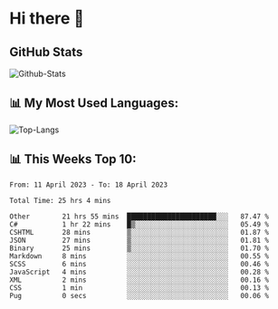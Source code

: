 # Hi there 👋

## GitHub Stats
![Github-Stats](https://github-readme-stats-sigma-five.vercel.app/api?username=ltorson&show_icons=true&theme=radical&count_private=true)

## 📊 My Most Used Languages:
![Top-Langs](https://github-readme-stats-sigma-five.vercel.app/api/top-langs/?username=LTorson&layout=compact&langs_count=10)

## 📊 This Weeks Top 10:
<!--START_SECTION:waka-->

```text
From: 11 April 2023 - To: 18 April 2023

Total Time: 25 hrs 4 mins

Other        21 hrs 55 mins  ██████████████████████░░░   87.47 %
C#           1 hr 22 mins    █▒░░░░░░░░░░░░░░░░░░░░░░░   05.49 %
CSHTML       28 mins         ▒░░░░░░░░░░░░░░░░░░░░░░░░   01.87 %
JSON         27 mins         ▒░░░░░░░░░░░░░░░░░░░░░░░░   01.81 %
Binary       25 mins         ▒░░░░░░░░░░░░░░░░░░░░░░░░   01.70 %
Markdown     8 mins          ░░░░░░░░░░░░░░░░░░░░░░░░░   00.55 %
SCSS         6 mins          ░░░░░░░░░░░░░░░░░░░░░░░░░   00.46 %
JavaScript   4 mins          ░░░░░░░░░░░░░░░░░░░░░░░░░   00.28 %
XML          2 mins          ░░░░░░░░░░░░░░░░░░░░░░░░░   00.16 %
CSS          1 min           ░░░░░░░░░░░░░░░░░░░░░░░░░   00.13 %
Pug          0 secs          ░░░░░░░░░░░░░░░░░░░░░░░░░   00.06 %
```

<!--END_SECTION:waka-->
